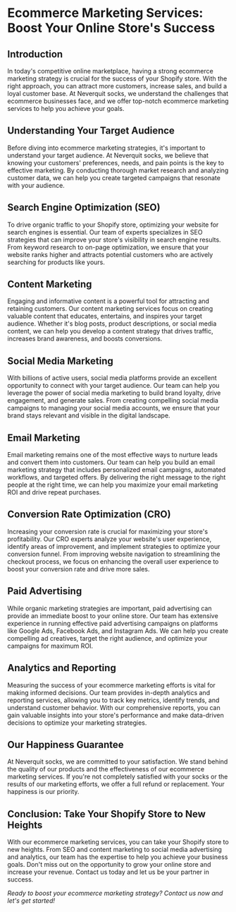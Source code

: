 # Ecommerce Marketing Services: Boost Your Online Store's Success

## Introduction

In today's competitive online marketplace, having a strong ecommerce marketing strategy is crucial for the success of your Shopify store. With the right approach, you can attract more customers, increase sales, and build a loyal customer base. At Neverquit socks, we understand the challenges that ecommerce businesses face, and we offer top-notch ecommerce marketing services to help you achieve your goals.

## Understanding Your Target Audience

Before diving into ecommerce marketing strategies, it's important to understand your target audience. At Neverquit socks, we believe that knowing your customers' preferences, needs, and pain points is the key to effective marketing. By conducting thorough market research and analyzing customer data, we can help you create targeted campaigns that resonate with your audience.

## Search Engine Optimization (SEO)

To drive organic traffic to your Shopify store, optimizing your website for search engines is essential. Our team of experts specializes in SEO strategies that can improve your store's visibility in search engine results. From keyword research to on-page optimization, we ensure that your website ranks higher and attracts potential customers who are actively searching for products like yours.

## Content Marketing

Engaging and informative content is a powerful tool for attracting and retaining customers. Our content marketing services focus on creating valuable content that educates, entertains, and inspires your target audience. Whether it's blog posts, product descriptions, or social media content, we can help you develop a content strategy that drives traffic, increases brand awareness, and boosts conversions.

## Social Media Marketing

With billions of active users, social media platforms provide an excellent opportunity to connect with your target audience. Our team can help you leverage the power of social media marketing to build brand loyalty, drive engagement, and generate sales. From creating compelling social media campaigns to managing your social media accounts, we ensure that your brand stays relevant and visible in the digital landscape.

## Email Marketing

Email marketing remains one of the most effective ways to nurture leads and convert them into customers. Our team can help you build an email marketing strategy that includes personalized email campaigns, automated workflows, and targeted offers. By delivering the right message to the right people at the right time, we can help you maximize your email marketing ROI and drive repeat purchases.

## Conversion Rate Optimization (CRO)

Increasing your conversion rate is crucial for maximizing your store's profitability. Our CRO experts analyze your website's user experience, identify areas of improvement, and implement strategies to optimize your conversion funnel. From improving website navigation to streamlining the checkout process, we focus on enhancing the overall user experience to boost your conversion rate and drive more sales.

## Paid Advertising

While organic marketing strategies are important, paid advertising can provide an immediate boost to your online store. Our team has extensive experience in running effective paid advertising campaigns on platforms like Google Ads, Facebook Ads, and Instagram Ads. We can help you create compelling ad creatives, target the right audience, and optimize your campaigns for maximum ROI.

## Analytics and Reporting

Measuring the success of your ecommerce marketing efforts is vital for making informed decisions. Our team provides in-depth analytics and reporting services, allowing you to track key metrics, identify trends, and understand customer behavior. With our comprehensive reports, you can gain valuable insights into your store's performance and make data-driven decisions to optimize your marketing strategies.

## Our Happiness Guarantee

At Neverquit socks, we are committed to your satisfaction. We stand behind the quality of our products and the effectiveness of our ecommerce marketing services. If you're not completely satisfied with your socks or the results of our marketing efforts, we offer a full refund or replacement. Your happiness is our priority.

## Conclusion: Take Your Shopify Store to New Heights

With our ecommerce marketing services, you can take your Shopify store to new heights. From SEO and content marketing to social media advertising and analytics, our team has the expertise to help you achieve your business goals. Don't miss out on the opportunity to grow your online store and increase your revenue. Contact us today and let us be your partner in success.

*Ready to boost your ecommerce marketing strategy? Contact us now and let's get started!*